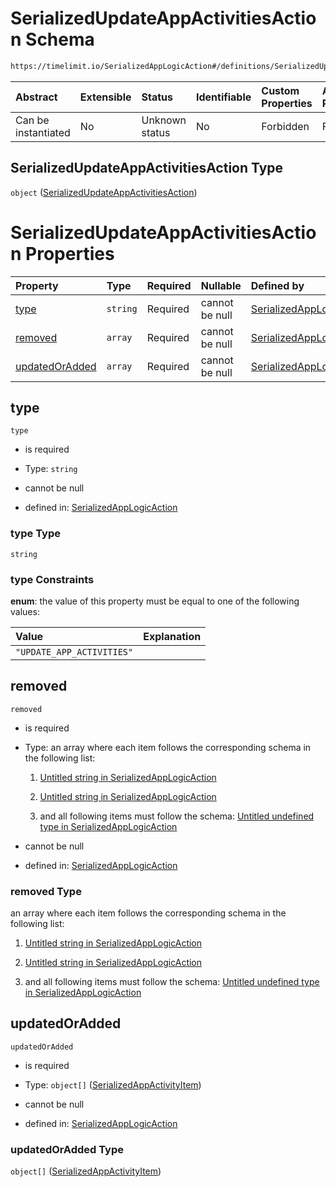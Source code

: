 # SerializedUpdateAppActivitiesAction Schema

```txt
https://timelimit.io/SerializedAppLogicAction#/definitions/SerializedUpdateAppActivitiesAction
```



| Abstract            | Extensible | Status         | Identifiable | Custom Properties | Additional Properties | Access Restrictions | Defined In                                                                                           |
| :------------------ | :--------- | :------------- | :----------- | :---------------- | :-------------------- | :------------------ | :--------------------------------------------------------------------------------------------------- |
| Can be instantiated | No         | Unknown status | No           | Forbidden         | Forbidden             | none                | [SerializedAppLogicAction.schema.json*](SerializedAppLogicAction.schema.json "open original schema") |

## SerializedUpdateAppActivitiesAction Type

`object` ([SerializedUpdateAppActivitiesAction](serializedapplogicaction-definitions-serializedupdateappactivitiesaction.md))

# SerializedUpdateAppActivitiesAction Properties

| Property                          | Type     | Required | Nullable       | Defined by                                                                                                                                                                                                                                                   |
| :-------------------------------- | :------- | :------- | :------------- | :----------------------------------------------------------------------------------------------------------------------------------------------------------------------------------------------------------------------------------------------------------- |
| [type](#type)                     | `string` | Required | cannot be null | [SerializedAppLogicAction](serializedapplogicaction-definitions-serializedupdateappactivitiesaction-properties-type.md "https://timelimit.io/SerializedAppLogicAction#/definitions/SerializedUpdateAppActivitiesAction/properties/type")                     |
| [removed](#removed)               | `array`  | Required | cannot be null | [SerializedAppLogicAction](serializedapplogicaction-definitions-serializedupdateappactivitiesaction-properties-removed.md "https://timelimit.io/SerializedAppLogicAction#/definitions/SerializedUpdateAppActivitiesAction/properties/removed")               |
| [updatedOrAdded](#updatedoradded) | `array`  | Required | cannot be null | [SerializedAppLogicAction](serializedapplogicaction-definitions-serializedupdateappactivitiesaction-properties-updatedoradded.md "https://timelimit.io/SerializedAppLogicAction#/definitions/SerializedUpdateAppActivitiesAction/properties/updatedOrAdded") |

## type



`type`

*   is required

*   Type: `string`

*   cannot be null

*   defined in: [SerializedAppLogicAction](serializedapplogicaction-definitions-serializedupdateappactivitiesaction-properties-type.md "https://timelimit.io/SerializedAppLogicAction#/definitions/SerializedUpdateAppActivitiesAction/properties/type")

### type Type

`string`

### type Constraints

**enum**: the value of this property must be equal to one of the following values:

| Value                     | Explanation |
| :------------------------ | :---------- |
| `"UPDATE_APP_ACTIVITIES"` |             |

## removed



`removed`

*   is required

*   Type: an array where each item follows the corresponding schema in the following list:

    1.  [Untitled string in SerializedAppLogicAction](serializedapplogicaction-definitions-serializedupdateappactivitiesaction-properties-removed-items-items-0.md "check type definition")

    2.  [Untitled string in SerializedAppLogicAction](serializedapplogicaction-definitions-serializedupdateappactivitiesaction-properties-removed-items-items-1.md "check type definition")

    3.  and all following items must follow the schema: [Untitled undefined type in SerializedAppLogicAction](serializedapplogicaction-definitions-serializedupdateappactivitiesaction-properties-removed-items-additionalitems.md "check type definition")

*   cannot be null

*   defined in: [SerializedAppLogicAction](serializedapplogicaction-definitions-serializedupdateappactivitiesaction-properties-removed.md "https://timelimit.io/SerializedAppLogicAction#/definitions/SerializedUpdateAppActivitiesAction/properties/removed")

### removed Type

an array where each item follows the corresponding schema in the following list:

1.  [Untitled string in SerializedAppLogicAction](serializedapplogicaction-definitions-serializedupdateappactivitiesaction-properties-removed-items-items-0.md "check type definition")

2.  [Untitled string in SerializedAppLogicAction](serializedapplogicaction-definitions-serializedupdateappactivitiesaction-properties-removed-items-items-1.md "check type definition")

3.  and all following items must follow the schema: [Untitled undefined type in SerializedAppLogicAction](serializedapplogicaction-definitions-serializedupdateappactivitiesaction-properties-removed-items-additionalitems.md "check type definition")

## updatedOrAdded



`updatedOrAdded`

*   is required

*   Type: `object[]` ([SerializedAppActivityItem](serializedapplogicaction-definitions-serializedappactivityitem.md))

*   cannot be null

*   defined in: [SerializedAppLogicAction](serializedapplogicaction-definitions-serializedupdateappactivitiesaction-properties-updatedoradded.md "https://timelimit.io/SerializedAppLogicAction#/definitions/SerializedUpdateAppActivitiesAction/properties/updatedOrAdded")

### updatedOrAdded Type

`object[]` ([SerializedAppActivityItem](serializedapplogicaction-definitions-serializedappactivityitem.md))

